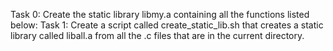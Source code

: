 Task 0: Create the static library libmy.a containing all the functions listed below:
Task 1: Create a script called create_static_lib.sh that creates a static library called liball.a from all the .c files that are in the current directory.
